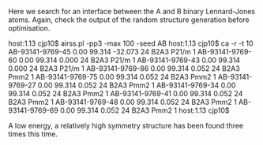 Here we search for an interface between the A and B binary Lennard-Jones atoms. Again, check the output of the random structure generation before optimisation.

host:1.13 cjp10$ airss.pl -pp3 -max 100 -seed AB
host:1.13 cjp10$ ca -r -t 10
AB-93141-9769-45         0.00    99.314     -32.073  24 B2A3         P21/m      1
AB-93141-9769-60         0.00    99.314       0.000  24 B2A3         P21/m      1
AB-93141-9769-43         0.00    99.314       0.000  24 B2A3         P21/m      1
AB-93141-9769-86         0.00    99.314       0.052  24 B2A3         Pmm2       1
AB-93141-9769-75         0.00    99.314       0.052  24 B2A3         Pmm2       1
AB-93141-9769-27         0.00    99.314       0.052  24 B2A3         Pmm2       1
AB-93141-9769-34         0.00    99.314       0.052  24 B2A3         Pmm2       1
AB-93141-9769-41         0.00    99.314       0.052  24 B2A3         Pmm2       1
AB-93141-9769-48         0.00    99.314       0.052  24 B2A3         Pmm2       1
AB-93141-9769-69         0.00    99.314       0.052  24 B2A3         Pmm2       1
host:1.13 cjp10$

A low energy, a relatively high symmetry structure has been found three times this time.

